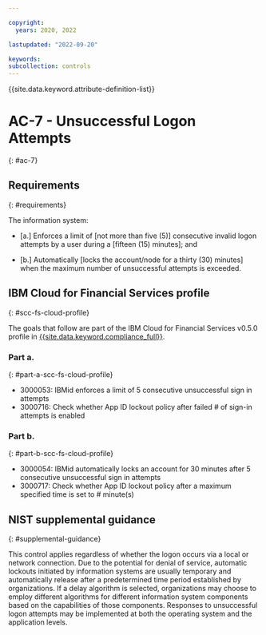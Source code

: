 ```yaml
---

copyright:
  years: 2020, 2022

lastupdated: "2022-09-20"

keywords: 
subcollection: controls
---
```


{{site.data.keyword.attribute-definition-list}}

# AC-7 - Unsuccessful Logon Attempts
{: #ac-7}

## Requirements
{: #requirements}

The information system:

- \[a.\] Enforces a limit of [not more than five (5)] consecutive invalid logon attempts by a user during a [fifteen (15) minutes]; and

- \[b.\] Automatically [locks the account/node for a thirty (30) minutes] when the maximum number of unsuccessful attempts is exceeded.

## IBM Cloud for Financial Services profile
{: #scc-fs-cloud-profile}

The goals that follow are part of the IBM Cloud for Financial Services v0.5.0 profile in [{{site.data.keyword.compliance_full}}](/docs/security-compliance?topic=security-compliance-getting-started).

### Part a.
{: #part-a-scc-fs-cloud-profile}

- 3000053: IBMid enforces a limit of 5 consecutive unsuccessful sign in attempts
- 3000716: Check whether App ID lockout policy after failed # of sign-in attempts is enabled

### Part b.
{: #part-b-scc-fs-cloud-profile}

- 3000054: IBMid automatically locks an account for 30 minutes after 5 consecutive unsuccessful sign in attempts
- 3000717: Check whether App ID lockout policy after a maximum specified time is set to # minute(s)

## NIST supplemental guidance
{: #supplemental-guidance}

This control applies regardless of whether the logon occurs via a local or network connection. Due to the potential for denial of service, automatic lockouts initiated by information systems are usually temporary and automatically release after a predetermined time period established by organizations. If a delay algorithm is selected, organizations may choose to employ different algorithms for different information system components based on the capabilities of those components. Responses to unsuccessful logon attempts may be implemented at both the operating system and the application levels.

